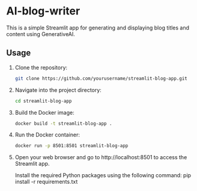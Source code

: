 # AI-blog-writer


This is a simple Streamlit app for generating and displaying blog titles and content using GenerativeAI.

## Usage

1. Clone the repository:
   ```bash
   git clone https://github.com/yourusername/streamlit-blog-app.git
2. Navigate into the project directory:
   ```bash
   cd streamlit-blog-app
4. Build the Docker image:
   ```bash
   docker build -t streamlit-blog-app .
5. Run the Docker container:
   ```bash
   docker run -p 8501:8501 streamlit-blog-app
6. Open your web browser and go to http://localhost:8501 to access the Streamlit app.

   Install the required Python packages using the following command:
   pip install -r requirements.txt

